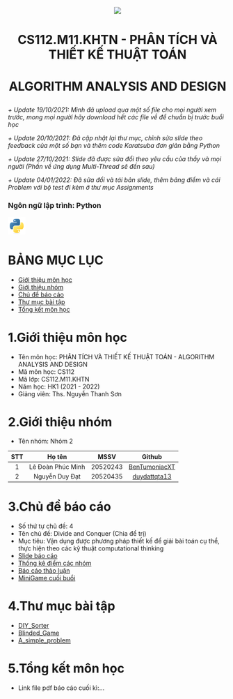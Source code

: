 <p align="center">
  <img src="https://camo.githubusercontent.com/29fa0dade8ce1281054a2a4844513e68f8868f15057452c709392fe49b01d398/68747470733a2f2f692e696d6775722e636f6d2f576d4d6e5352742e706e67" />
</p>


# <p align="center"> CS112.M11.KHTN - PHÂN TÍCH VÀ THIẾT KẾ THUẬT TOÁN
  
# <p align="center"> ALGORITHM ANALYSIS AND DESIGN


*+ Update 19/10/2021: Mình đã upload qua một số file cho mọi người xem trước, mong mọi người hãy download hết các file về để chuẩn bị trước buổi học*

*+ Update 20/10/2021: Đã cập nhật lại thư mục, chỉnh sửa slide theo feedback của một số bạn và thêm code Karatsuba đơn giản bằng Python*

*+ Update 27/10/2021: Slide đã được sửa đổi theo yêu cầu của thầy và mọi người (Phần về ứng dụng Multi-Thread sẽ đến sau)*
  
*+ Update 04/01/2022: Đã sửa đổi và tái bản slide, thêm bảng điểm và cái Problem với bộ test đi kèm ở thư mục Assignments*
  

<h3 align="left">Ngôn ngữ lập trình: Python</h3>
<p align="left"> <a href="https://www.python.org" target="_blank" rel="noreferrer"> <img src="https://raw.githubusercontent.com/devicons/devicon/master/icons/python/python-original.svg" alt="python" width="40" height="40"/> </a> </p>

# BẢNG MỤC LỤC
- [Giới thiệu môn học](https://github.com/BenTumoniacXT/CS112_PhucMinh_DuyDat#1gi%E1%BB%9Bi-thi%E1%BB%87u-m%C3%B4n-h%E1%BB%8Dc)
- [Giới thiệu nhóm](https://github.com/BenTumoniacXT/CS112_PhucMinh_DuyDat#2gi%E1%BB%9Bi-thi%E1%BB%87u-nh%C3%B3m)
- [Chủ đề báo cáo](https://github.com/BenTumoniacXT/CS112_PhucMinh_DuyDat#3ch%E1%BB%A7-%C4%91%E1%BB%81-b%C3%A1o-c%C3%A1o)
- [Thư mục bài tập](https://github.com/BenTumoniacXT/CS112_PhucMinh_DuyDat#4th%C6%B0-m%E1%BB%A5c-b%C3%A0i-t%E1%BA%ADp)
- [Tổng kết môn học](https://github.com/BenTumoniacXT/CS112_PhucMinh_DuyDat#5t%E1%BB%95ng-k%E1%BA%BFt-m%C3%B4n-h%E1%BB%8Dc)

# 1.Giới thiệu môn học
- Tên môn học: PHÂN TÍCH VÀ THIẾT KẾ THUẬT TOÁN - ALGORITHM ANALYSIS AND DESIGN
- Mã môn học: CS112
- Mã lớp: CS112.M11.KHTN
- Năm học: HK1 (2021 - 2022)
- Giảng viên: Ths. Nguyễn Thanh Sơn
# 2.Giới thiệu nhóm
- Tên nhóm: Nhóm 2

|STT|Họ tên|MSSV|Github|
|:---:|:-----:|:------:|:------:|
|1|Lê Đoàn Phúc Minh|20520243|[BenTumoniacXT](https://github.com/BenTumoniacXT)|
|2|Nguyễn Duy Đạt|20520435|[duydattqta13](https://github.com/duydattqta13)|
# 3.Chủ đề báo cáo
- Số thứ tự chủ đề: 4
- Tên chủ đề: Divide and Conquer (Chia để trị)
- Mục tiêu: Vận dụng được phương pháp thiết kế để giải bài toán cụ thể, thực hiện theo các kỹ thuật computational thinking
- [Slide báo cáo](https://github.com/BenTumoniacXT/CS112_PhucMinh_DuyDat/blob/main/DivideAndConquer_Presentation.pdf)
- [Thống kê điểm các nhóm](https://github.com/BenTumoniacXT/CS112_PhucMinh_DuyDat/blob/main/Assignments/Scoreboard.xlsx)
- [Báo cáo thảo luận](https://docs.google.com/spreadsheets/d/1MQQ0btZaCDPxWkkSKl6q3FBGyKCeIGUcval5UzHFlxo/edit?fbclid=IwAR1_ytQwsvxIGZjIw4_EXJRtBCL9nS4rwol4sR6j11FvooMBwppYqyn2wHc#gid=1307696585)
- [MiniGame cuối buổi](https://github.com/BenTumoniacXT/CS112_PhucMinh_DuyDat/blob/main/Learning%20Material/MiniGame.pptm)
# 4.Thư mục bài tập
  + [DIY_Sorter](https://github.com/BenTumoniacXT/CS112_PhucMinh_DuyDat/tree/main/Assignments/A%20-%20DIY%20Sorter)
  + [Blinded_Game](https://github.com/BenTumoniacXT/CS112_PhucMinh_DuyDat/tree/main/Assignments/B%20-%20Blinded%20Game)
  + [A_simple_problem](https://github.com/BenTumoniacXT/CS112_PhucMinh_DuyDat/tree/main/Assignments/C%20-%20A%20Simple%20Problem)
# 5.Tổng kết môn học
- Link file pdf báo cáo cuối kì:...
